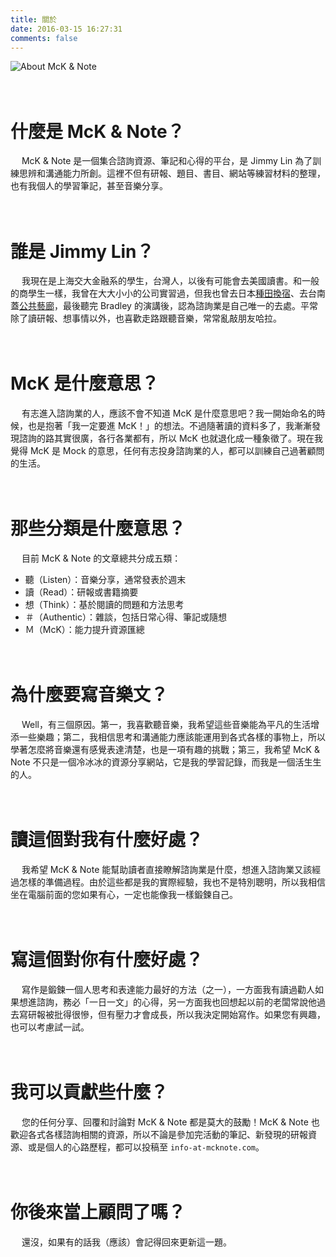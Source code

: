 ```yaml
---
title: 關於
date: 2016-03-15 16:27:31
comments: false
---
```

![About McK & Note](https://i.imgur.com/Qxu8xGG.jpg)

　
# 什麼是 McK & Note？

　
McK & Note 是一個集合諮詢資源、筆記和心得的平台，是 Jimmy Lin 為了訓練思辨和溝通能力所創。這裡不但有研報、題目、書目、網站等練習材料的整理，也有我個人的學習筆記，甚至音樂分享。

　
# 誰是 Jimmy Lin？

　
我現在是上海交大金融系的學生，台灣人，以後有可能會去美國讀書。和一般的商學生一樣，我曾在大大小小的公司實習過，但我也曾去日本[種田換宿](http://www.wwoofjapan.com/)、去台南蓋[公共藝廊](http://togoartmuseum.blogspot.hk/)，最後聽完 Bradley 的演講後，認為諮詢業是自己唯一的去處。平常除了讀研報、想事情以外，也喜歡走路跟聽音樂，常常亂敲朋友哈拉。

　
# McK 是什麼意思？

　
有志進入諮詢業的人，應該不會不知道 McK 是什麼意思吧？我一開始命名的時候，也是抱著「我一定要進 McK！」的想法。不過隨著讀的資料多了，我漸漸發現諮詢的路其實很廣，各行各業都有，所以 McK 也就退化成一種象徵了。現在我覺得 McK 是 Mock 的意思，任何有志投身諮詢業的人，都可以訓練自己過著顧問的生活。

　
# 那些分類是什麼意思？

　
目前 McK & Note 的文章總共分成五類：
* 聽（Listen）：音樂分享，通常發表於週末
* 讀（Read）：研報或書籍摘要
* 想（Think）：基於閱讀的問題和方法思考
* ＃（Authentic）：雜談，包括日常心得、筆記或隨想
* Ｍ（McK）：能力提升資源匯總

　
# 為什麼要寫音樂文？

　
Well，有三個原因。第一，我喜歡聽音樂，我希望這些音樂能為平凡的生活增添一些樂趣；第二，我相信思考和溝通能力應該能運用到各式各樣的事物上，所以學著怎麼將音樂還有感覺表達清楚，也是一項有趣的挑戰；第三，我希望 McK & Note 不只是一個冷冰冰的資源分享網站，它是我的學習記錄，而我是一個活生生的人。

　
# 讀這個對我有什麼好處？

　
我希望 McK & Note 能幫助讀者直接瞭解諮詢業是什麼，想進入諮詢業又該經過怎樣的準備過程。由於這些都是我的實際經驗，我也不是特別聰明，所以我相信坐在電腦前面的您如果有心，一定也能像我一樣鍛鍊自己。

　
# 寫這個對你有什麼好處？

　
寫作是鍛鍊一個人思考和表達能力最好的方法（之一），一方面我有讀過勸人如果想進諮詢，務必「一日一文」的心得，另一方面我也回想起以前的老闆常說他過去寫研報被批得很慘，但有壓力才會成長，所以我決定開始寫作。如果您有興趣，也可以考慮試一試。

　
# 我可以貢獻些什麼？

　
您的任何分享、回覆和討論對 McK & Note 都是莫大的鼓勵！McK & Note 也歡迎各式各樣諮詢相關的資源，所以不論是參加完活動的筆記、新發現的研報資源、或是個人的心路歷程，都可以投稿至 ```info-at-mcknote.com```。

　
# 你後來當上顧問了嗎？

　
還沒，如果有的話我（應該）會記得回來更新這一題。